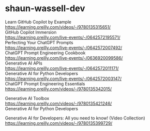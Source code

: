 # shaun-wassell-dev

Learn GitHub Copilot by Example  
  https://learning.oreilly.com/videos/-/9780135315651/  
GitHub Copilot Immersion  
  https://learning.oreilly.com/live-events/-/0642572195571/  
Perfecting Your ChatGPT Prompts  
  https://learning.oreilly.com/live-events/-/0642572007492/  
ChatGPT Prompt Engineering Cookbook  
  https://learning.oreilly.com/live-events/-/0636920099586/  
Generative AI APIs  
  https://learning.oreilly.com/live-events/-/0642572011171/  
Generative AI for Python Developers  
  https://learning.oreilly.com/live-events/-/0642572003147/  
ChatGPT Prompt Engineering Essentials  
  https://learning.oreilly.com/videos/-/9780135342015/  

Generative AI Toolbox  
  https://learning.oreilly.com/videos/-/9780135421246/  
Generative AI for Python Developers  

Generative AI for Developers: All you need to know! (Video Collection)  
  https://learning.oreilly.com/videos/-/9780135399729/  
